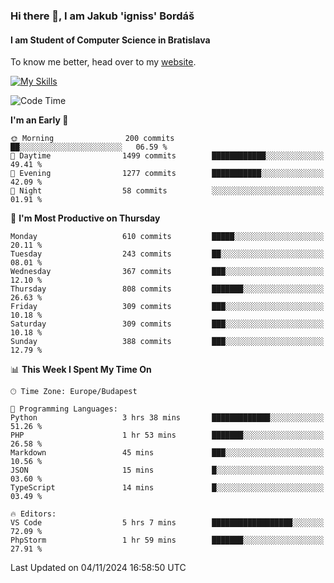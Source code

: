 ### Hi there 👋, I am Jakub 'igniss' Bordáš

#### I am Student of Computer Science in Bratislava
To know me better, head over to my [website](https://bordas.sk).

[![My Skills](https://skillicons.dev/icons?i=js,html,css,figma,svelte,java,kotlin,python,postgresql,typescript,nest,nodejs)](https://bordas.sk)


<!--START_SECTION:waka-->
![Code Time](http://img.shields.io/badge/Code%20Time-1%2C560%20hrs%2014%20mins-blue)

**I'm an Early 🐤** 

```text
🌞 Morning                200 commits         ██░░░░░░░░░░░░░░░░░░░░░░░   06.59 % 
🌆 Daytime                1499 commits        ████████████░░░░░░░░░░░░░   49.41 % 
🌃 Evening                1277 commits        ███████████░░░░░░░░░░░░░░   42.09 % 
🌙 Night                  58 commits          ░░░░░░░░░░░░░░░░░░░░░░░░░   01.91 % 
```
📅 **I'm Most Productive on Thursday** 

```text
Monday                   610 commits         █████░░░░░░░░░░░░░░░░░░░░   20.11 % 
Tuesday                  243 commits         ██░░░░░░░░░░░░░░░░░░░░░░░   08.01 % 
Wednesday                367 commits         ███░░░░░░░░░░░░░░░░░░░░░░   12.10 % 
Thursday                 808 commits         ███████░░░░░░░░░░░░░░░░░░   26.63 % 
Friday                   309 commits         ███░░░░░░░░░░░░░░░░░░░░░░   10.18 % 
Saturday                 309 commits         ███░░░░░░░░░░░░░░░░░░░░░░   10.18 % 
Sunday                   388 commits         ███░░░░░░░░░░░░░░░░░░░░░░   12.79 % 
```


📊 **This Week I Spent My Time On** 

```text
🕑︎ Time Zone: Europe/Budapest

💬 Programming Languages: 
Python                   3 hrs 38 mins       █████████████░░░░░░░░░░░░   51.26 % 
PHP                      1 hr 53 mins        ███████░░░░░░░░░░░░░░░░░░   26.58 % 
Markdown                 45 mins             ███░░░░░░░░░░░░░░░░░░░░░░   10.56 % 
JSON                     15 mins             █░░░░░░░░░░░░░░░░░░░░░░░░   03.60 % 
TypeScript               14 mins             █░░░░░░░░░░░░░░░░░░░░░░░░   03.49 % 

🔥 Editors: 
VS Code                  5 hrs 7 mins        ██████████████████░░░░░░░   72.09 % 
PhpStorm                 1 hr 59 mins        ███████░░░░░░░░░░░░░░░░░░   27.91 % 
```


 Last Updated on 04/11/2024 16:58:50 UTC
<!--END_SECTION:waka-->
